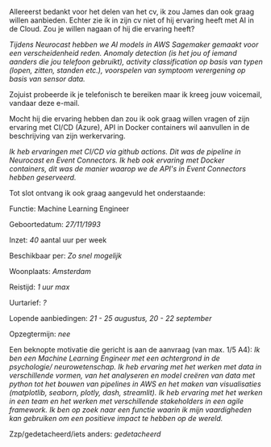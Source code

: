 Allereerst bedankt voor het delen van het cv, ik zou James dan ook graag willen aanbieden. Echter zie ik in zijn cv niet of hij ervaring heeft met AI in de Cloud. Zou je willen nagaan of hij die ervaring heeft?

_Tijdens Neurocast hebben we AI models in AWS Sagemaker gemaakt voor een verscheidenheid reden. Anomaly detection (is het jou of iemand aanders die jou telefoon gebruikt), activity classification op basis van typen (lopen, zitten, standen etc.), voorspelen van symptoom verergening op basis van sensor data._

Zojuist probeerde ik je telefonisch te bereiken maar ik kreeg jouw voicemail, vandaar deze e-mail.

Mocht hij die ervaring hebben dan zou ik ook graag willen vragen of zijn ervaring met CI/CD (Azure), API in Docker containers wil aanvullen in de beschrijving van zijn werkervaring.

_Ik heb ervaringen met CI/CD via github actions. Dit was de pipeline in Neurocast en Event Connectors. Ik heb ook ervaring met Docker containers, dit was de manier waarop we de API's in Event Connectors hebben geserveerd._

Tot slot ontvang ik ook graag aangevuld het onderstaande:

Functie: Machine Learning Engineer

Geboortedatum: _27/11/1993_

Inzet: _40_ aantal uur per week

Beschikbaar per: _Zo snel mogelijk_

Woonplaats: _Amsterdam_

Reistijd: _1 uur max_

Uurtarief: _?_

Lopende aanbiedingen: _21 - 25 augustus, 20 - 22 september_

Opzegtermijn: _nee_

Een beknopte motivatie die gericht is aan de aanvraag (van max. 1/5 A4):
_Ik ben een Machine Learning Engineer met een achtergrond in de psychologie/ neurowetenschap. Ik heb ervaring met het werken met data in verschillende vormen, van het analyseren en model creëren van data met python tot het bouwen van pipelines in AWS en het maken van visualisaties (matplotlib, seaborn, plotly, dash, streamlit). Ik heb ervaring met het werken in een team en het werken met verschillende stakeholders in een agile framework. Ik ben op zoek naar een functie waarin ik mijn vaardigheden kan gebruiken om een positieve impact te hebben op de wereld._

Zzp/gedetacheerd/iets anders: _gedetacheerd_